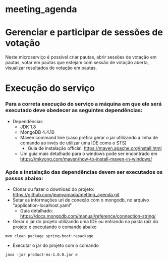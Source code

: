# meeting_agenda
# Gerenciar e participar de sessões de votação
Neste microserviço é possível criar pautas, abrir sessões de votação em pautas, votar em pautas que estejam com sessão de votação aberta, visualizar resultados de votação em pautas.
# Execução do serviço
### Para a correta execução do serviço a máquina em que ele será executado deve obedecer as seguintes dependências:
- Dependências
  - JDK 1.8
  - MongoDB 4.4.10
  - Maven command line (caso prefira gerar o jar utilizando a linha de comando ao invés de utilizar uma IDE como o STS)
    - Guia de instalação official: https://maven.apache.org/install.html
   - Um guia mais detalhado para o windows pode ser encontrado em https://mkyong.com/maven/how-to-install-maven-in-windows/
 ### Após a instalação das dependências devem ser executados os passos abaixo:
 - Clonar ou fazer o download do projeto: https://github.com/jeanyamada/metting_agenda.git
 - Setar as informações uri de conexão com o mongodb, no arquivo "application-localhost.yaml"
    - Guia detalhado: https://docs.mongodb.com/manual/reference/connection-string/
 - Gerar o jar do projeto utilizando uma IDE ou entrando na pasta raiz do projeto e executando o comando abaixo
  ```
  mvn clean package spring-boot:repackage
  ```
 - Executar o jar do projeto com o comando
  ```
  java -jar product-ms-1.0.0.jar e
  ```
